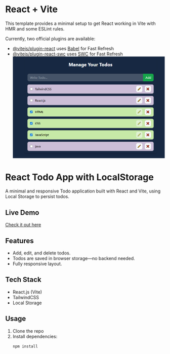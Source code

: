 # React + Vite

This template provides a minimal setup to get React working in Vite with HMR and some ESLint rules.

Currently, two official plugins are available:

- [@vitejs/plugin-react](https://github.com/vitejs/vite-plugin-react/blob/main/packages/plugin-react/README.md) uses [Babel](https://babeljs.io/) for Fast Refresh
- [@vitejs/plugin-react-swc](https://github.com/vitejs/vite-plugin-react-swc) uses [SWC](https://swc.rs/) for Fast Refresh
![Todo UI image](Todo-app-image.png)

# React Todo App with LocalStorage

A minimal and responsive Todo application built with React and Vite, using Local Storage to persist todos.

## Live Demo  
[Check it out here](https://goals-context.netlify.app/)

## Features
- Add, edit, and delete todos.
- Todos are saved in browser storage—no backend needed.
- Fully responsive layout.

## Tech Stack
- React.js (Vite)
- TailwindCSS
- Local Storage

## Usage
1. Clone the repo  
2. Install dependencies:
   ```bash
   npm install
